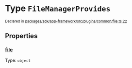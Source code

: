 # Type `FileManagerProvides`
<sub>Declared in [packages/sdk/app-framework/src/plugins/common/file.ts:22](https://github.com/dxos/dxos/blob/29a91026f/packages/sdk/app-framework/src/plugins/common/file.ts#L22)</sub>




## Properties
### [file](https://github.com/dxos/dxos/blob/29a91026f/packages/sdk/app-framework/src/plugins/common/file.ts#L23)
Type: <code>object</code>





